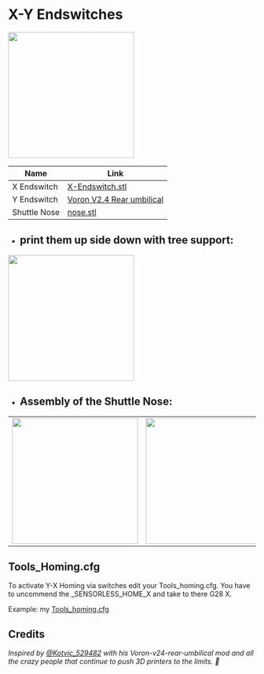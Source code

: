 # X-Y Endswitches

<img width="256px" src="https://github.com/walterwissmann/Main/assets/42293697/e2dee24b-0d80-4872-9936-2fc653c729c4" />

Name | Link
---|---
X Endswitch | [X-Endswitch.stl](https://github.com/walterwissmann/Main/blob/Main/3d-Print/X-Y%20Switches/X-Endswitch.stl)
Y Endswitch | [Voron V2.4 Rear umbilical](https://www.printables.com/de/model/363657-voron-v24-rear-umbilical)
Shuttle Nose | [nose.stl](https://github.com/walterwissmann/Main/blob/Main/3d-Print/X-Y%20Switches/Nose.stl)



- ## print them up side down with tree support:
<img width="256px" src="https://github.com/walterwissmann/Main/assets/42293697/62b76956-f20e-4a80-af24-7003b61f2ee0" />


- ## Assembly of the Shuttle Nose:
| | |
|---|---|
| <img width="256px" src="https://github.com/walterwissmann/Main/assets/42293697/9efafe22-79a6-40f3-8268-b9e9b266fd5a" /> | <img width="256px" src="https://github.com/walterwissmann/Main/assets/42293697/d1747ef4-a4f0-41e7-921c-e1ee2ed18b64" /> |

## Tools_Homing.cfg
To activate Y-X Homing via switches edit your Tools_homing.cfg.
You have to uncommend the _SENSORLESS_HOME_X and take to there G28 X.

Example: my [Tools_homing.cfg](https://github.com/walterwissmann/Roerich_64/blob/Main/3d-Print/X-Y%20Switches/Tools_homing.cfg)




## Credits

_Inspired by [@Kotvic_529482](https://www.printables.com/de/model/363657-voron-v24-rear-umbilical) with his Voron-v24-rear-umbilical mod and all the crazy people that continue to push 3D printers to the limits. :purple_heart:_
